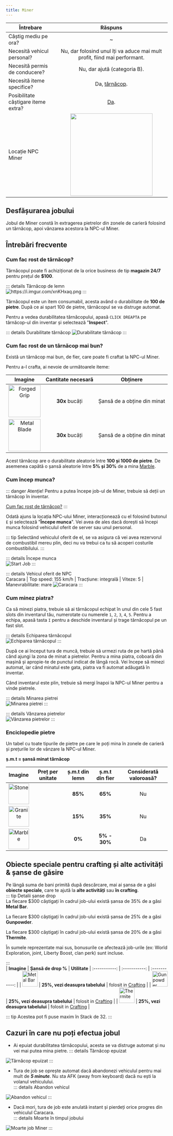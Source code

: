 ```yaml
---
title: Miner
---
```


| Întrebare   | Răspuns |
| ----------- | :-----------: |
| Câștig mediu pe ora? | ~<Dinero :amount='1500' /> |
| Necesită vehicul personal? | Nu, dar folosind unul îți va aduce mai mult profit, fiind mai performant. |
| Necesită permis de conducere? | Nu, dar ajută (categoria B). |
| Necesită iteme specifice? | Da, [târnăcop](#cum-fac-rost-de-tarnacop). |
| Posibilitate câștigare iteme extra? | [Da](#obiecte-speciale-pentru-crafting-si-alte-activitati-sanse-de-gasire). |
| Locație NPC Miner | <Image src="https://i.imgur.com/1ONfXp8.png" width="256" label="Grand Senora Desert, Joshua Rd" />  |

## Desfășurarea jobului  

Jobul de Miner constă în extragerea pietrelor din zonele de carieră folosind un târnăcop, apoi vânzarea acestora la NPC-ul Miner.

## Întrebări frecvente

### Cum fac rost de târnăcop?

Târnăcopul poate fi achiziționat de la orice business de tip **magazin 24/7** pentru prețul de **$100**.

::: details Târnăcop de lemn  
<Image src="https://i.imgur.com/xnKHxaq.png" alt="https://i.imgur.com/xnKHxaq.png" />
:::

Târnăcopul este un item consumabil, acesta având o durabilitate de **100 de pietre**. După ce ai spart 100 de pietre, târnăcopul se va distruge automat.

Pentru a vedea durabilitatea târnăcopului, apasă `CLICK DREAPTA` pe târnăcop-ul din inventar și selectează "**Inspect**".

::: details Durabilitate târnăcop
<Image src="https://i.imgur.com/GL8EWR0.png" alt="Durabilitate târnăcop" />
:::

### Cum fac rost de un târnăcop mai bun?

Există un târnăcop mai bun, de fier, care poate fi craftat la NPC-ul Miner.

Pentru a-l crafta, ai nevoie de următoarele iteme:

| Imagine | Cantitate necesară | Obținere |
| :---: | :---: | :---: |
| <Image src="https://i.imgur.com/i3Jt8cc.png" alt="Forged Grip" width="100" label="Forged Grip" /> | **30x** bucăți | Șansă de a obține din minat |
| <Image src="https://i.imgur.com/DBgM7yn.png" alt="Metal Blade" width="100" label="Metal Blade" /> | **30x** bucăți | Șansă de a obține din minat |

Acest târnăcop are o durabilitate aleatorie între **100 și 1000 de pietre**.  De asemenea capătă o șansă aleatorie între **5% și 30%** de a mina [Marble](#enciclopedie-pietre).

### Cum încep munca?

::: danger Atenție!
Pentru a putea începe job-ul de Miner, trebuie să deții un târnăcop în inventar. 

[Cum fac rost de târnăcop?](#cum-fac-rost-de-tarnacop)
:::

Odată ajuns la locația NPC-ului Miner, interacționează cu el folosind butonul `E` și selectează "**Începe munca**". Vei avea de ales dacă dorești să începi munca folosind vehiculul oferit de server sau unul personal. 

::: tip
Selectând vehiculul oferit de el, se va asigura că vei avea rezervorul de combustibil mereu plin, deci nu va trebui ca tu să acoperi costurile combustibilului.
:::

::: details Începe munca  
  <Image src="https://i.imgur.com/iTOr2Hv.gif" alt="Start Job" />
:::  

::: details Vehicul oferit de NPC  
  Caracara | Top speed: 155 km/h | Tracțiune: integrală | Viteze: 5 | Manevrabilitate: mare 
  <Image src="https://i.imgur.com/Hdi0Y0C.png" alt="Caracara" />
::: 

### Cum minez piatra?

Ca să minezi piatra, trebuie să ai târnăcopul echipat în unul din cele 5 fast slots din inventarul tău, numerotate cu numerele `1`, `2`, `3`, `4`, `5`. Pentru a echipa, apasă tasta `I` pentru a deschide inventarul și trage târnăcopul pe un fast slot.

::: details Echiparea târnăcopul  
  <Image src="https://i.imgur.com/trIAcc2.gif" alt="Echiparea târnăcopul" />
:::  

După ce ai început tura de muncă, trebuie să urmezi ruta de pe hartă până când ajungi la zona de minat a pietrelor. Pentru a mina piatra, coboară din mașină și apropie-te de punctul indicat de lângă rocă. Vei începe să minezi automat, iar când minatul este gata, piatra va fi automat adăugată în inventar. 

Când inventarul este plin, trebuie să mergi înapoi la NPC-ul Miner pentru a vinde pietrele.

::: details Minarea pietrei  
  <Image src="https://i.imgur.com/sVFI4zl.gif" alt="Minarea pietrei" />
::: 

::: details Vânzarea pietrelor  
  <Image src="https://i.imgur.com/XebMc3B.gif" alt="Vânzarea pietrelor" />
:::

### Enciclopedie pietre

Un tabel cu toate tipurile de pietre pe care le poți mina în zonele de carieră și prețurile lor de vânzare la NPC-ul Miner.

**ș.m.t = șansă minat târnăcop**

| **Imagine** | **Preț** per unitate | **ș.m.t din lemn** | **ș.m.t din fier** | **Considerată valoroasă?** |
| :-----------: | :-----------: | :-----------: | :-----------: | :-----------: |
| <Image src="https://i.imgur.com/cwMdibq.png" alt="Stone" width="64" label="Stone" /> | **<Dinero :amount='15' />** | **85%** | **65%** | Nu |
| <Image src="https://i.imgur.com/XyOLRvH.png" alt="Granite" width="64" label="Granite" /> | **<Dinero :amount='19' />** | **15%** | **35%** | Nu |
| <Image src="https://i.imgur.com/4UoM5HC.png" alt="Marble" width="64" label="Marble" /> | **<Dinero :amount='25' />** | **0%** | **5% - 30%** | Da |

## Obiecte speciale pentru crafting și alte activități & șanse de găsire  

Pe lângă suma de bani primită după descărcare, mai ai șansa de a găsi **obiecte speciale**, care te ajută la **alte activități** sau **în crafting**.  
::: tip Detalii șanse drop  
La fiecare $300 câștigați în cadrul job-ului există șansa de 35% de a găsi **Metal Bar**.

La fiecare $300 câștigați în cadrul job-ului există șansa de 25% de a găsi **Gunpowder**.

La fiecare $300 câștigați în cadrul job-ului există șansa de 20% de a găsi **Thermite**.

În sumele reprezentate mai sus, bonusurile ce afectează job-urile (ex: World Exploration, joint, Liberty Boost, clan perk) sunt incluse.

:::  
| **Imagine** | **Șansă de drop %** | **Utilitate**
| :-----------: | :-----------: | :-----------: |
| <Image src="https://i.imgur.com/wy3nrJG.png" alt="Metal Bar" width="48" label="Metal Bar" /> |  **25%, vezi deasupra tabelului**  | folosit in [Crafting](../general/crafting) |
| <Image src="https://i.imgur.com/Ub9vSWq.png" alt="Gunpowder" width="48" label="Gunpowder" /> | **25%, vezi deasupra tabelului** | folosit in [Crafting](../general/crafting) |
| <Image src="https://i.imgur.com/2yZmE5w.png" alt="Thermite" width="48" label="Thermite" /> | **25%, vezi deasupra tabelului** | folosit in [Crafting](../general/crafting) |

::: tip Acestea pot fi puse maxim în Stack de 32.
:::

## Cazuri în care nu poți efectua jobul  
 
- Ai epuiat durabilitatea târnăcopului, acesta se va distruge automat și nu vei mai putea mina pietre.
::: details Târnăcop epuizat  
 <Image src="https://i.imgur.com/c67aVXW.png" alt="Târnăcop epuizat" />
:::

- Tura de job se oprește automat dacă abandonezi vehiculul pentru mai mult de _**5 minute**_. Nu sta AFK (away from keyboard) dacă nu ești la volanul vehiculului.  
::: details Abandon vehicul  
 <Image src="https://i.imgur.com/L6ut45T.png" alt="Abandon vehicul" />  
:::  

- Dacă mori, tura de job este anulată instant și pierdeți orice progres din vehiculul Caracara.  
::: details Moarte în timpul jobului  
 <Image src="https://i.imgur.com/9oNK7SN.png" alt="Moarte job Miner" />  
:::  
